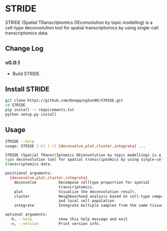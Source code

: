 # STRIDE
STRIDE (Spatial TRanscrIptomics DEconvolution by topic modelling) is a cell-type deconvolution tool for spatial transcriptomics by using single-cell transcriptomics data. 

## Change Log
### v0.0.1
* Build STRIDE.

## Install STRIDE
```bash
git clone https://github.com/DongqingSun96/STRIDE.git
cd STRIDE
pip install -r requirements.txt
python setup.py install
```

## Usage
```bash
STRIDE --help
usage: STRIDE [-h] [-v] {deconvolve,plot,cluster,integrate} ...

STRIDE (Spatial TRanscrIptomics DEconvolution by topic modelling) is a cell-
type deconvolution tool for spatial transcriptomics by using single-cell
transcriptomics data.

positional arguments:
  {deconvolve,plot,cluster,integrate}
    deconvolve          Decompose celltype proportion for spatial
                        transcriptomics.
    plot                Visualize the deconvolution result.
    cluster             Neighbourhood analysis based on cell-type composition
                        and local cell population
    integrate           Integrate multiple samples from the same tissue.

optional arguments:
  -h, --help            show this help message and exit
  -v, --version         Print version info.
```
